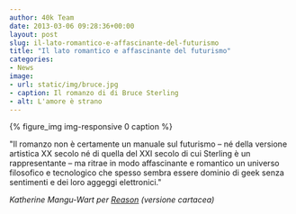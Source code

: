 ```yaml
---
author: 40k Team
date: 2013-03-06 09:28:36+00:00
layout: post
slug: il-lato-romantico-e-affascinante-del-futurismo
title: "Il lato romantico e affascinante del futurismo"
categories:
- News
image:
- url: static/img/bruce.jpg
- caption: Il romanzo di di Bruce Sterling
- alt: L'amore è strano
---
```

{% figure_img img-responsive 0 caption %}

"Il romanzo non è certamente un manuale sul futurismo – né della versione artistica XX secolo né di quella del XXI secolo di cui Sterling è un rappresentante – ma ritrae in modo affascinante e romantico un universo filosofico e tecnologico che spesso sembra essere dominio di geek senza sentimenti e dei loro aggeggi elettronici."

_Katherine Mangu-Wart per [Reason](http://reason.com/) (versione cartacea)_

